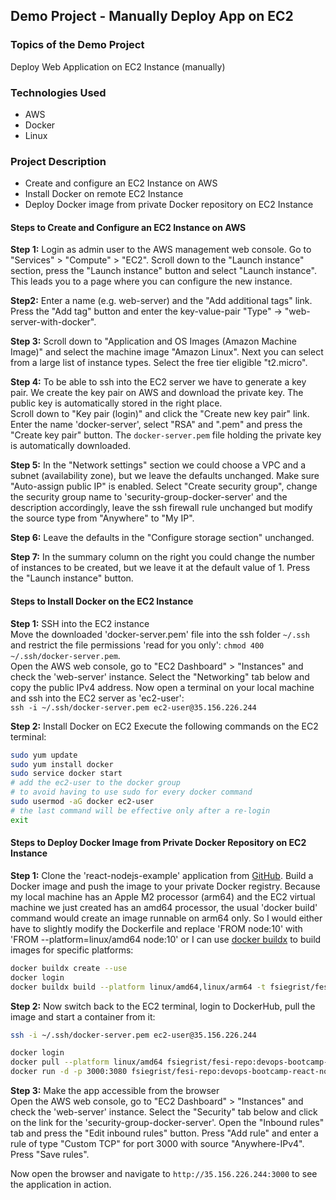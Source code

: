 ## Demo Project - Manually Deploy App on EC2

### Topics of the Demo Project
Deploy Web Application on EC2 Instance (manually)

### Technologies Used
- AWS
- Docker
- Linux

### Project Description
- Create and configure an EC2 Instance on AWS
- Install Docker on remote EC2 Instance
- Deploy Docker image from private Docker repository on EC2 Instance

#### Steps to Create and Configure an EC2 Instance on AWS
**Step 1:** Login as admin user to the AWS management web console. Go to "Services" > "Compute" > "EC2". Scroll down to the "Launch instance" section, press the "Launch instance" button and select "Launch instance". This leads you to a page where you can configure the new instance.

**Step2:** Enter a name (e.g. web-server) and the "Add additional tags" link. Press the "Add tag" button and enter the key-value-pair "Type" -> "web-server-with-docker".

**Step 3:** Scroll down to "Application and OS Images (Amazon Machine Image)" and select the machine image "Amazon Linux". Next you can select from a large list of instance types. Select the free tier eligible "t2.micro".

**Step 4:** To be able to ssh into the EC2 server we have to generate a key pair. We create the key pair on AWS and download the private key. The public key is automatically stored in the right place.\
Scroll down to "Key pair (login)" and click the "Create new key pair" link. Enter the name 'docker-server', select "RSA" and ".pem" and press the "Create key pair" button. The `docker-server.pem` file holding the private key is automatically downloaded.

**Step 5:** In the "Network settings" section we could choose a VPC and a subnet (availability zone), but we leave the defaults unchanged. Make sure "Auto-assign public IP" is enabled. Select "Create security group", change the security group name to 'security-group-docker-server' and the description accordingly, leave the ssh firewall rule unchanged but modify the source type from "Anywhere" to "My IP".

**Step 6:** Leave the defaults in the "Configure storage section" unchanged.

**Step 7:** In the summary column on the right you could change the number of instances to be created, but we leave it at the default value of 1. Press the "Launch instance" button.

#### Steps to Install Docker on the EC2 Instance
**Step 1:** SSH into the EC2 instance\
Move the downloaded 'docker-server.pem' file into the ssh folder `~/.ssh` and restrict the file permissions 'read for you only': `chmod 400 ~/.ssh/docker-server.pem`.\
Open the AWS web console, go to "EC2 Dashboard" > "Instances" and check the 'web-server' instance. Select the "Networking" tab below and copy the public IPv4 address. Now open a terminal on your local machine and ssh into the EC2 server as 'ec2-user':\
`ssh -i ~/.ssh/docker-server.pem ec2-user@35.156.226.244`

**Step 2:** Install Docker on EC2
Execute the following commands on the EC2 terminal:
```sh
sudo yum update
sudo yum install docker
sudo service docker start
# add the ec2-user to the docker group 
# to avoid having to use sudo for every docker command
sudo usermod -aG docker ec2-user
# the last command will be effective only after a re-login
exit
```

#### Steps to Deploy Docker Image from Private Docker Repository on EC2 Instance
**Step 1:** Clone the 'react-nodejs-example' application from [GitHub](https://github.com/nanuchi/react-nodejs-example). Build a Docker image and push the image to your private Docker registry. Because my local machine has an Apple M2 processor (arm64) and the EC2 virtual machine we just created has an amd64 processor, the usual 'docker build' command would create an image runnable on arm64 only. So I would either have to slightly modify the Dockerfile and replace 'FROM node:10' with 'FROM --platform=linux/amd64 node:10' or I can use [docker buildx](https://docs.docker.com/engine/reference/commandline/buildx/) to build images for specific platforms:
```sh
docker buildx create --use
docker login
docker buildx build --platform linux/amd64,linux/arm64 -t fsiegrist/fesi-repo:devops-bootcamp-react-nodjs-1.0 --push .
```

**Step 2:** Now switch back to the EC2 terminal, login to DockerHub, pull the image and start a container from it:
```sh
ssh -i ~/.ssh/docker-server.pem ec2-user@35.156.226.244

docker login
docker pull --platform linux/amd64 fsiegrist/fesi-repo:devops-bootcamp-react-nodjs-1.0
docker run -d -p 3000:3080 fsiegrist/fesi-repo:devops-bootcamp-react-nodjs-1.0
```

**Step 3:** Make the app accessible from the browser\
Open the AWS web console, go to "EC2 Dashboard" > "Instances" and check the 'web-server' instance. Select the "Security" tab below and click on the link for the 'security-group-docker-server'. Open the "Inbound rules" tab and press the "Edit inbound rules" button. Press "Add rule" and enter a rule of type "Custom TCP" for port 3000 with source "Anywhere-IPv4". Press "Save rules".

Now open the browser and navigate to `http://35.156.226.244:3000` to see the application in action.

